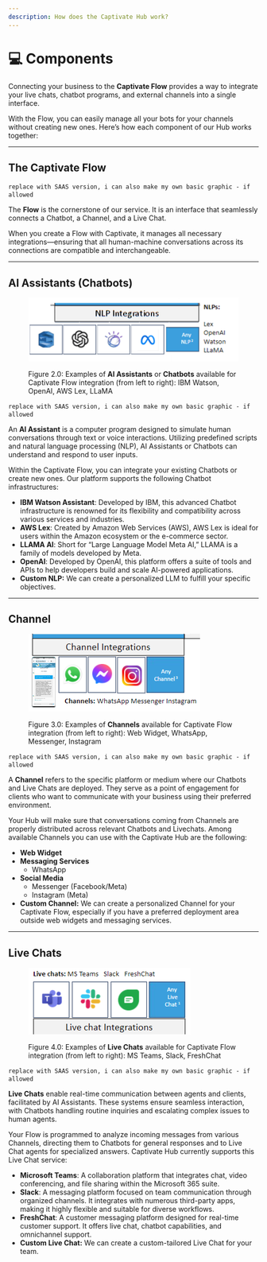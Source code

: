```yaml
---
description: How does the Captivate Hub work?
---
```


# 💻 Components

Connecting your business to the **Captivate Flow** provides a way to integrate your live chats, chatbot programs, and external channels into a single interface.&#x20;

With the Flow, you can easily manage all your bots for your channels without creating new ones. Here’s how each component of our Hub works together:

***

## The Captivate Flow



```
replace with SAAS version, i can also make my own basic graphic - if allowed
```

The **Flow** is the cornerstone of our service. It is an interface that seamlessly connects a Chatbot, a Channel, and a Live Chat.&#x20;

When you create a Flow with Captivate, it manages all necessary integrations—ensuring that all human-machine conversations across its connections are compatible and interchangeable.

***

## AI Assistants (Chatbots)

<figure><img src=".gitbook/assets/NLP Integrations.png" alt=""><figcaption><p>Figure 2.0: Examples of <strong>AI Assistants</strong> or <strong>Chatbots</strong> available for Captivate Flow integration (from left to right): IBM Watson, OpenAI, AWS Lex, LLaMA</p></figcaption></figure>

```
replace with SAAS version, i can also make my own basic graphic - if allowed
```

An **AI Assistant** is a computer program designed to simulate human conversations through text or voice interactions. Utilizing predefined scripts and natural language processing (NLP), AI Assistants or Chatbots can understand and respond to user inputs.

Within the Captivate Flow, you can integrate your existing Chatbots or create new ones. Our platform supports the following Chatbot infrastructures:

* **IBM Watson Assistant**: Developed by IBM, this advanced Chatbot infrastructure is renowned for its flexibility and compatibility across various services and industries.
* **AWS Lex**: Created by Amazon Web Services (AWS), AWS Lex is ideal for users within the Amazon ecosystem or the e-commerce sector.
* **LLAMA AI**: Short for “Large Language Model Meta AI,” LLAMA is a family of models developed by Meta.
* **OpenAI**: Developed by OpenAI, this platform offers a suite of tools and APIs to help developers build and scale AI-powered applications.
* **Custom NLP:** We can create a personalized LLM to fulfill your specific objectives.

***

## Channel

<figure><img src=".gitbook/assets/image (31).png" alt=""><figcaption><p>Figure 3.0: Examples of <strong>Channels</strong> available for Captivate Flow integration (from left to right): Web Widget, WhatsApp, Messenger, Instagram</p></figcaption></figure>

```
replace with SAAS version, i can also make my own basic graphic - if allowed
```

A **Channel** refers to the specific platform or medium where our Chatbots and Live Chats are deployed. They serve as a point of engagement for clients who want to communicate with your business using their preferred environment.&#x20;

Your Hub will make sure that conversations coming from Channels are properly distributed across relevant Chatbots and Livechats. Among available Channels you can use with the Captivate Hub are the following:&#x20;

* **Web Widget**
* **Messaging Services**
  * WhatsApp
* **Social Media**
  * Messenger (Facebook/Meta)
  * Instagram (Meta)
* **Custom Channel:** We can create a personalized Channel for your Captivate Flow, especially if you have a preferred deployment area outside web widgets and messaging services.

***

## Live Chats

<figure><img src=".gitbook/assets/image (30).png" alt=""><figcaption><p>Figure 4.0: Examples of <strong>Live Chats</strong> available for Captivate Flow integration (from left to right): MS Teams, Slack, FreshChat</p></figcaption></figure>

```
replace with SAAS version, i can also make my own basic graphic - if allowed
```

**Live Chats** enable real-time communication between agents and clients, facilitated by AI Assistants. These systems ensure seamless interaction, with Chatbots handling routine inquiries and escalating complex issues to human agents.

Your Flow is programmed to analyze incoming messages from various Channels, directing them to Chatbots for general responses and to Live Chat agents for specialized answers. Captivate Hub currently supports this Live Chat service:

* **Microsoft Teams**: A collaboration platform that integrates chat, video conferencing, and file sharing within the Microsoft 365 suite.&#x20;
* **Slack**: A messaging platform focused on team communication through organized channels. It integrates with numerous third-party apps, making it highly flexible and suitable for diverse workflows.
* **FreshChat**: A customer messaging platform designed for real-time customer support. It offers live chat, chatbot capabilities, and omnichannel support.
* **Custom Live Chat:** We can create a custom-tailored Live Chat for your team.&#x20;

